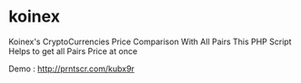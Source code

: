 # koinex
Koinex's CryptoCurrencies Price Comparison With All Pairs
This PHP Script Helps to get all Pairs Price at once 

Demo : http://prntscr.com/kubx9r
